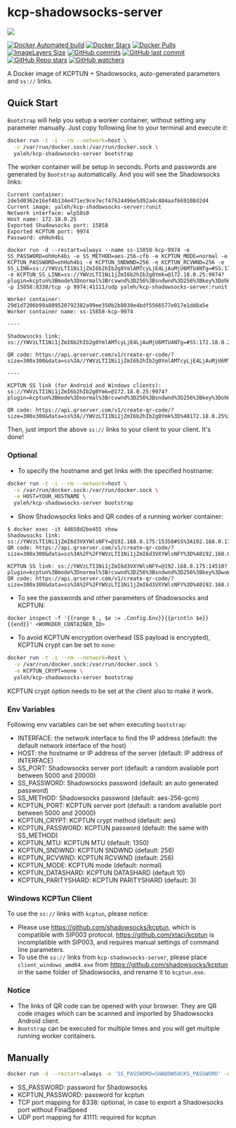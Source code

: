 # kcp-shadowsocks-server

[![](http://dockeri.co/image/yaleh/kcp-shadowsocks-server)](https://hub.docker.com/r/yaleh/kcp-shadowsocks-server/builds/)

[![Docker Automated build](https://img.shields.io/docker/automated/yaleh/kcp-shadowsocks-server.svg)](https://hub.docker.com/r/yaleh/kcp-shadowsocks-server/) [![Docker Stars](https://img.shields.io/docker/stars/yaleh/kcp-shadowsocks-server.svg)](https://hub.docker.com/r/yaleh/kcp-shadowsocks-server/)
[![Docker Pulls](https://img.shields.io/docker/pulls/yaleh/kcp-shadowsocks-server.svg)](https://hub.docker.com/r/yaleh/kcp-shadowsocks-server/) [![ImageLayers Size](https://img.shields.io/docker/image-size/yaleh/kcp-shadowsocks-server)](https://hub.docker.com/r/yaleh/kcp-shadowsocks-server/) [![GitHub commits](https://img.shields.io/github/commits-since/yaleh/kcp-shadowsocks-server/init.svg)](https://github.com/yaleh/kcp-shadowsocks-server) [![GitHub last commit](https://img.shields.io/github/last-commit/yaleh/kcp-shadowsocks-server)](https://github.com/yaleh/kcp-shadowsocks-server) [![GitHub Repo stars](https://img.shields.io/github/stars/yaleh/kcp-shadowsocks-server?style=social)](https://github.com/yaleh/kcp-shadowsocks-server) [![GitHub watchers](https://img.shields.io/github/watchers/yaleh/kcp-shadowsocks-server?style=social)](https://github.com/yaleh/kcp-shadowsocks-server)

A Docker image of KCPTUN + Shadowsocks, auto-generated parameters and
`ss://` links.

## Quick Start

``Bootstrap`` will help you setup a worker container, without setting any
parameter manually. Just copy following line to your terminal and execute it:

```bash
docker run -t -i --rm --network=host \
  -v /var/run/docker.sock:/var/run/docker.sock \
  yaleh/kcp-shadowsocks-server bootstrap
```

The worker container will be setup in seconds. Ports and passwords are generated
by ``Bootstrap`` automatically. And you will see the Shadowsocks links:

```
Current container: 2de5d0362e16ef4b134e471ec9ce7ecf47624496e5d92a4c404aaf669108d2d4
Current image: yaleh/kcp-shadowsocks-server:runit
Network interface: wlp58s0
Host name: 172.18.0.25
Exported Shadowsocks port: 15858
Exported KCPTUN port: 9974
Password: ohHoh4bi

docker run -d --restart=always --name ss-15858-kcp-9974 -e SS_PASSWORD=ohHoh4bi -e SS_METHOD=aes-256-cfb -e KCPTUN_MODE=normal -e KCPTUN_PASSWORD=ohHoh4bi -e KCPTUN_SNDWND=256 -e KCPTUN_RCVWND=256 -e SS_LINK=ss://YWVzLTI1Ni1jZmI6b2hIb2g0YmlAMTcyLjE4LjAuMjU6MTU4NTg=#SS:172.18.0.25:15858 -e KCPTUN_SS_LINK=ss://YWVzLTI1Ni1jZmI6b2hIb2g0Ymk=@172.18.0.25:9974?plugin=kcptun%3Bmode%3Dnormal%3Brcvwnd%3D256%3Bsndwnd%3D256%3Bkey%3DohHoh4bi%3Bmtu%3D1350#KCP_SS%3A172.18.0.25%3A9974 -p 15858:8338/tcp -p 9974:41111/udp yaleh/kcp-shadowsocks-server:runit

Worker container: 29d1d7206b99a809520792382a99ee350b2b8030e4bdf5566577e017e1dd8a5e
Worker container name: ss-15858-kcp-9974

----

Shadowsocks link: ss://YWVzLTI1Ni1jZmI6b2hIb2g0YmlAMTcyLjE4LjAuMjU6MTU4NTg=#SS:172.18.0.25:15858

QR code: https://api.qrserver.com/v1/create-qr-code/?size=300x300&data=ss%3A//YWVzLTI1Ni1jZmI6b2hIb2g0YmlAMTcyLjE4LjAuMjU6MTU4NTg%3D%23SS%3A172.18.0.25%3A15858

----

KCPTUN SS link (for Android and Windows clients): ss://YWVzLTI1Ni1jZmI6b2hIb2g0Ymk=@172.18.0.25:9974?plugin=kcptun%3Bmode%3Dnormal%3Brcvwnd%3D256%3Bsndwnd%3D256%3Bkey%3DohHoh4bi%3Bmtu%3D1350#KCP_SS%3A172.18.0.25%3A9974

QR code: https://api.qrserver.com/v1/create-qr-code/?size=300x300&data=ss%3A//YWVzLTI1Ni1jZmI6b2hIb2g0Ymk%3D%40172.18.0.25%3A9974%3Fplugin%3Dkcptun%253Bmode%253Dnormal%253Brcvwnd%253D256%253Bsndwnd%253D256%253Bkey%253DohHoh4bi%253Bmtu%253D1350%23KCP_SS%253A172.18.0.25%253A9974

```

Then, just import the above ``ss://`` links to your client to your client. It's
done!

### Optional

* To specify the hostname and get links with the specified hostname:

```bash
docker run -t -i --rm --network=host \
  -v /var/run/docker.sock:/var/run/docker.sock \
  -e HOST=YOUR_HOSTNAME \
  yaleh/kcp-shadowsocks-server bootstrap
```

* Show Shadowsocks links and QR codes of a running worker container:

```
$ docker exec -it 4d658d2be455 show
Shadowsocks link: ss://YWVzLTI1Ni1jZmI6d3VXYWlsNFY=@192.168.0.175:15358#SS%3A192.168.0.175%3A15358
QR code: https://api.qrserver.com/v1/create-qr-code/?size=300x300&data=ss%3A%2F%2FYWVzLTI1Ni1jZmI6d3VXYWlsNFY%3D%40192.168.0.175%3A15358%23SS%253A192.168.0.175%253A15358

KCPTUN SS link: ss://YWVzLTI1Ni1jZmI6d3VXYWlsNFY=@192.168.0.175:14510?plugin=kcptun%3Bmode%3Dnormal%3Brcvwnd%3D256%3Bsndwnd%3D256%3Bkey%3DwuWail4V%3Bmtu%3D1350#KCP_SS%3A192.168.0.175%3A15358
QR code: https://api.qrserver.com/v1/create-qr-code/?size=300x300&data=ss%3A%2F%2FYWVzLTI1Ni1jZmI6d3VXYWlsNFY%3D%40192.168.0.175%3A14510%3Fplugin%3Dkcptun%253Bmode%253Dnormal%253Brcvwnd%253D256%253Bsndwnd%253D256%253Bkey%253DwuWail4V%253Bmtu%253D1350%23KCP_SS%253A192.168.0.175%253A15358
```

* To see the passwords and other parameters of Shadowsocks and KCPTUN:

```
docker inspect -f '{{range $_, $e := .Config.Env}}{{println $e}}{{end}}' <WORKDER_CONTAINER_ID>
```

* To avoid KCPTUN encryption overhead (SS payload is encrypted), KCPTUN crypt can be set to ``none``:

```bash
docker run -t -i --rm --network=host \
  -v /var/run/docker.sock:/var/run/docker.sock \
  -e KCPTUN_CRYPT=none \
  yaleh/kcp-shadowsocks-server bootstrap
```

KCPTUN crypt option needs to be set at the client also to make it work.

### Env Variables

Following env variables can be set when executing `bootstrap`:

* INTERFACE: the network interface to find the IP address (default: the default network interface of the host)
* HOST: the hostname or IP address of the server (default: IP address of INTERFACE)
* SS_PORT: Shadowsocks server port (default: a random available port between 5000 and 20000)
* SS_PASSWORD: Shadowsocks password (default: an auto generated password)
* SS_METHOD: Shadowsocks password (default: aes-256-gcm)
* KCPTUN_PORT: KCPTUN server port (default: a random available port between 5000 and 20000)
*	KCPTUN_CRYPT: KCPTUN crypt method (default: aes)
*	KCPTUN_PASSWORD: KCPTUN password (default: the same with SS_METHOD)
* KCPTUN_MTU: KCPTUN MTU (default: 1350)
*	KCPTUN_SNDWND: KCPTUN SNDWND (default: 256)
* KCPTUN_RCVWND: KCPTUN RCVWND (default: 256)
* KCPTUN_MODE: KCPTUN mode (default: normal)
* KCPTUN_DATASHARD: KCPTUN DATASHARD (default 10)
* KCPTUN_PARITYSHARD: KCPTUN PARITYSHARD (default: 3)

### Windows KCPTun Client

To use the ``ss://`` links with ``kcptun``, please notice:

* Please use https://github.com/shadowsocks/kcptun, which is compatible with SIP003 protocol. https://github.com/xtaci/kcptun is incomplatible with SIP003, and requires manual settings of command line parameters.
* To use the ``ss://`` links from ``kcp-shadowsocks-server``, please place ``client_windows_amd64.exe`` from https://github.com/shadowsocks/kcptun in the same folder of Shadowsocks, and rename it to ``kcptun.exe``.

### Notice

* The links of QR code can be opened with your browser. They are QR code images
which can be scanned and imported by Shadowsocks Android client.
* ``Bootstrap`` can be executed for multiple times and you will get multiple
running worker containers.

## Manually

```bash
docker run -d --restart=always -e 'SS_PASSWORD=SHADOWSOCKS_PASSWORD' -e 'KCPTUN_PASSWORD=balancing' -p 8338:8338/tcp -p 41111:41111/udp --name=my-kcp-ss yaleh/kcp-shadowsocks-server
```

* SS_PASSWORD: password for Shadowsocks
* KCPTUN_PASSWORD: password for kcptun
* TCP port mapping for 8338: optional, in case to export a Shadowsocks port without FinalSpeed
* UDP port mapping for 41111: required for kcptun
